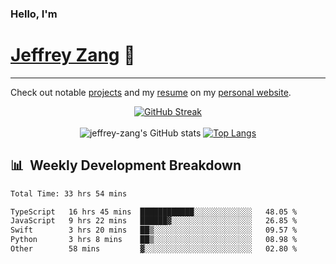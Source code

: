 
### Hello, I'm 
# [Jeffrey Zang](https://www.linkedin.com/in/jeffreyzang/) 🦀

---

Check out notable [projects](https://jeffz.dev/projects) and my [resume](https://jeffz.dev/resume) on my [personal website](https://jeffz.dev/).

<div align = 'center'>

[![GitHub Streak](https://github-readme-streak-stats.herokuapp.com/?user=jeffrey-zang&theme=tokyonight)](https://git.io/streak-stats)
<br></br>
![jeffrey-zang's GitHub stats](https://github-readme-stats.vercel.app/api?username=jeffrey-zang&show_icons=true&theme=tokyonight&hide_rank=true&hide=stars) 
[![Top Langs](https://github-readme-stats.vercel.app/api/top-langs/?username=jeffrey-zang&hide=ShaderLab,HLSL&layout=compact&theme=tokyonight)](https://github.com/anuraghazra/github-readme-stats)

</div>

## 📊 &nbsp;Weekly Development Breakdown
<!--START_SECTION:waka-->

```txt
Total Time: 33 hrs 54 mins

TypeScript   16 hrs 45 mins  ████████████░░░░░░░░░░░░░   48.05 %
JavaScript   9 hrs 22 mins   ██████▓░░░░░░░░░░░░░░░░░░   26.85 %
Swift        3 hrs 20 mins   ██▒░░░░░░░░░░░░░░░░░░░░░░   09.57 %
Python       3 hrs 8 mins    ██▒░░░░░░░░░░░░░░░░░░░░░░   08.98 %
Other        58 mins         ▓░░░░░░░░░░░░░░░░░░░░░░░░   02.80 %
```

<!--END_SECTION:waka-->

